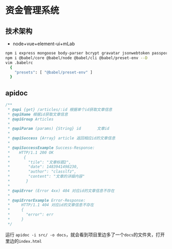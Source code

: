 # 资金管理系统

## 技术架构

- node+vue+element-ui+mLab

```sh
npm i express mongoose body-parser bcrypt gravatar jsonwebtoken passport passport-jwt --save
npm i @babel/core @babel/node @babel/cli @babel/preset-env --D
vim .babelrc
  {
    "presets": [ "@babel/preset-env" ]
  }
```

## apidoc

``` js
/**
 * @api {get} /articles/:id 根据单个id获取文章信息
 * @apiName 根据id获取文章信息
 * @apiGroup Articles
 *
 * @apiParam (params) {String} id       文章id
 *
 * @apiSuccess {Array} article 返回相应id的文章信息
 *
 * @apiSuccessExample Success-Response:
 *    HTTP/1.1 200 OK
 *      {
 *        "tile": "文章标题2",
 *        "date": 1483941498230,
 *        "author": "classlfz",
 *        "content": "文章的详细内容"
 *       }
 *
 * @apiError (Error 4xx) 404 对应id的文章信息不存在
 *
 * @apiErrorExample Error-Response:
 *     HTTP/1.1 404 对应id的文章信息不存在
 *     {
 *       "error": err
 *     }
 */
```

运行 `apidoc -i src/ -o docs`，就会看到项目里边多了一个`docs`的文件夹，打开里边的`index.html`
